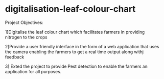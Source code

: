 # digitalisation-leaf-colour-chart
Project Objectives:

1]Digitalise the leaf colour chart which facilitates farmers in providing nitrogen to the crops

2]Provide a user friendly interface in the form of a web application that uses the camera enabling the farmers to get a real time output along withj feedback

3] Exted the project to provide Pest detection to enable the farmers an application for all purposes.
